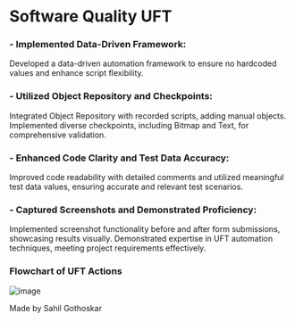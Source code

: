 # Software Quality UFT

### - Implemented Data-Driven Framework: 
Developed a data-driven automation framework to ensure no hardcoded values and enhance script flexibility.

### - Utilized Object Repository and Checkpoints: 
Integrated Object Repository with recorded scripts, adding manual objects. Implemented diverse checkpoints, including Bitmap and Text, for comprehensive validation.

### - Enhanced Code Clarity and Test Data Accuracy: 
Improved code readability with detailed comments and utilized meaningful test data values, ensuring accurate and relevant test scenarios.

### - Captured Screenshots and Demonstrated Proficiency: 
Implemented screenshot functionality before and after form submissions, showcasing results visually. Demonstrated expertise in UFT automation techniques, meeting project requirements effectively.

### Flowchart of UFT Actions

![image](https://github.com/SahilGothoskar/Software_Quality_UFT/assets/33109078/b11bdbb9-bb95-4692-ad3d-9eed4953c511)



Made by 
Sahil Gothoskar
